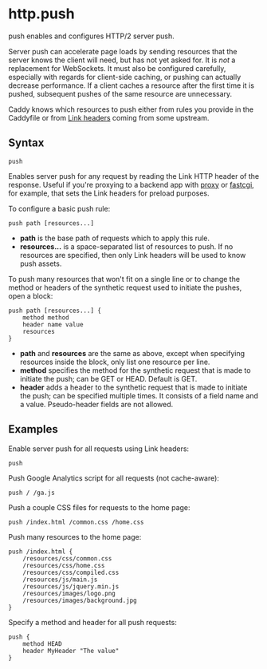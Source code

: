 # http.push

push enables and configures HTTP/2 server push.

Server push can accelerate page loads by sending resources that the server knows the client will need, but has not yet
asked for. It is *not* a replacement for WebSockets. It must also be configured carefully, especially with regards for
client-side caching, or pushing can actually decrease performance. If a client caches a resource after the first time it
is pushed, subsequent pushes of the same resource are unnecessary.

Caddy knows which resources to push either from rules you provide in the Caddyfile or from [Link
headers](https://w3c.github.io/preload/#server-push-http-2) coming from some upstream.

## Syntax

``` caddyfile
push
```

Enables server push for any request by reading the Link HTTP header of the response. Useful if you're proxying to a
backend app with [proxy](/proxy) or [fastcgi](/fastcgi), for example, that sets the Link headers for preload purposes.

To configure a basic push rule:

``` caddyfile
push path [resources...]
```

-   **path** is the base path of requests which to apply this rule.
-   **resources...** is a space-separated list of resources to push. If no resources are specified, then only Link
    headers will be used to know push assets.

To push many resources that won't fit on a single line or to change the method or headers of the synthetic request used
to initiate the pushes, open a block:

``` caddyfile
push path [resources...] {
    method method
    header name value
    resources
}
```

-   **path** and **resources** are the same as above, except when specifying resources inside the block, only list one
    resource per line.
-   **method** specifies the method for the synthetic request that is made to initiate the push; can be GET or HEAD.
    Default is GET.
-   **header** adds a header to the synthetic request that is made to initiate the push; can be specified multiple
    times. It consists of a field name and a value. Pseudo-header fields are not allowed.

## Examples

Enable server push for all requests using Link headers:

``` caddyfile
push
```

Push Google Analytics script for all requests (not cache-aware):

``` caddyfile
push / /ga.js
```

Push a couple CSS files for requests to the home page:

``` caddyfile
push /index.html /common.css /home.css
```

Push many resources to the home page:

``` caddyfile
push /index.html {
    /resources/css/common.css
    /resources/css/home.css
    /resources/css/compiled.css
    /resources/js/main.js
    /resources/js/jquery.min.js
    /resources/images/logo.png
    /resources/images/background.jpg
}
```

Specify a method and header for all push requests:

``` caddyfile
push {
    method HEAD
    header MyHeader "The value"
}
```
